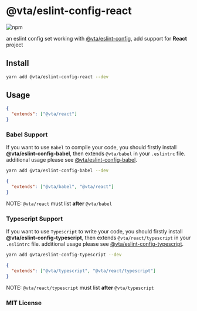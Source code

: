 # @vta/eslint-config-react

![npm](https://img.shields.io/npm/v/@vta/eslint-config-react)

an eslint config set working with [@vta/eslint-config](https://github.com/vta-js/eslint-config/tree/master/packages/eslint-config/README.md), add support for **React** project

## Install

```bash
yarn add @vta/eslint-config-react --dev
```

## Usage

```json
{
  "extends": ["@vta/react"]
}
```

### Babel Support

If you want to use `Babel` to compile your code, you should firstly install **@vta/eslint-config-babel**, then extends `@vta/babel` in your `.eslintrc` file. additional usage please see [@vta/eslint-config-babel](https://github.com/vta-js/eslint-config/tree/master/packages/eslint-config-babel/README.md).

```bash
yarn add @vta/eslint-config-babel --dev
```

```json
{
  "extends": ["@vta/babel", "@vta/react"]
}
```

NOTE: `@vta/react` must list **after** `@vta/babel`

### Typescript Support

If you want to use `Typescript` to write your code, you should firstly install **@vta/eslint-config-typescript**, then extends `@vta/react/typescript` in your `.eslintrc` file. additional usage please see [@vta/eslint-config-typescript](https://github.com/vta-js/eslint-config/tree/master/packages/eslint-config-typescript/README.md).

```bash
yarn add @vta/eslint-config-typescript --dev
```

```json
{
  "extends": ["@vta/typescript", "@vta/react/typescript"]
}
```

NOTE: `@vta/react/typescript` must list **after** `@vta/typescript`

### MIT License
